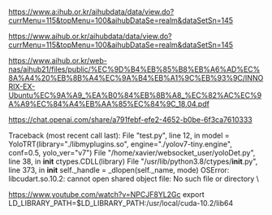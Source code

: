 
https://www.a:ihub.or.kr/aihubdata/data/view.do?currMenu=115&topMenu=100&aihubDataSe=realm&dataSetSn=145

https://www.aihub.or.kr/aihubdata/data/view.do?currMenu=115&topMenu=100&aihubDataSe=realm&dataSetSn=145


https://www.aihub.or.kr/web-nas/aihub21/files/public/%EC%9D%B4%EB%85%B8%EB%A6%AD%EC%8A%A4%20%EB%8B%A4%EC%9A%B4%EB%A1%9C%EB%93%9C/INNORIX-EX-Ubuntu%EC%9A%A9_%EA%B0%84%EB%8B%A8_%EC%82%AC%EC%9A%A9%EC%84%A4%EB%AA%85%EC%84%9C_18.04.pdf


https://chat.openai.com/share/a791febf-efe2-4652-b0be-6f3ca7610333


Traceback (most recent call last):
  File "test.py", line 12, in <module>
    model = YoloTRT(library="./libmyplugins.so", engine="./yolov7-tiny.engine", conf=0.5, yolo_ver="v7")
  File "/home/xavier/websocket_user/yoloDet.py", line 38, in __init__
    ctypes.CDLL(library)
  File "/usr/lib/python3.8/ctypes/__init__.py", line 373, in __init__
    self._handle = _dlopen(self._name, mode)
OSError: libcudart.so.10.2: cannot open shared object file: No such file or directory
\


https://www.youtube.com/watch?v=NPCJF8YL2Gc
export LD_LIBRARY_PATH=$LD_LIBRARY_PATH:/usr/local/cuda-10.2/lib64
